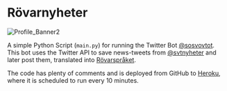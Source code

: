 # Rövarnyheter
![Profile_Banner2](https://user-images.githubusercontent.com/13822835/177430895-6bf2fb9e-cdaa-4d5f-961d-bc212e0ed35f.png)


A simple Python Script (`main.py`) for running the Twitter Bot [@sosvovtot](https://twitter.com/sosvovtot).
This bot uses the Twitter API to save news-tweets from [@svtnyheter](https://twitter.com/svtnyheter) and later post them, translated into [Rövarspråket](https://en.wikipedia.org/wiki/R%C3%B6varspr%C3%A5ket).

The code has plenty of comments and is deployed from GitHub to [Heroku](https://www.heroku.com/), where it is scheduled to run every 10 minutes.
